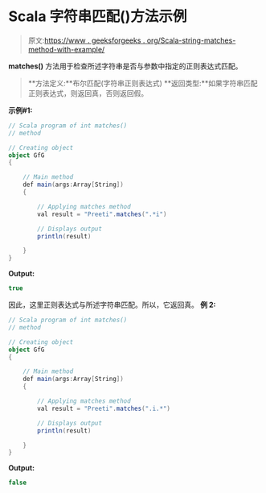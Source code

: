 # Scala 字符串匹配()方法示例

> 原文:[https://www . geeksforgeeks . org/Scala-string-matches-method-with-example/](https://www.geeksforgeeks.org/scala-string-matches-method-with-example/)

**matches()** 方法用于检查所述字符串是否与参数中指定的正则表达式匹配。

> **方法定义:**布尔匹配(字符串正则表达式)
> **返回类型:**如果字符串匹配正则表达式，则返回真，否则返回假。

**示例#1:**

```scala
// Scala program of int matches()
// method

// Creating object
object GfG
{ 

    // Main method
    def main(args:Array[String])
    {

        // Applying matches method
        val result = "Preeti".matches(".*i")

        // Displays output
        println(result)

    }
} 
```

**Output:**

```scala
true

```

因此，这里正则表达式与所述字符串匹配。所以，它返回真。
**例 2:**

```scala
// Scala program of int matches()
// method

// Creating object
object GfG
{ 

    // Main method
    def main(args:Array[String])
    {

        // Applying matches method
        val result = "Preeti".matches(".i.*")

        // Displays output
        println(result)

    }
} 
```

**Output:**

```scala
false

```